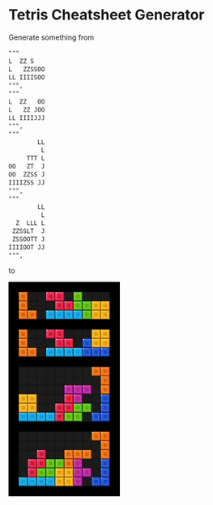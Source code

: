 # Tetris Cheatsheet Generator

Generate something from

```
"""
L  ZZ S
L   ZZSSOO
LL IIIISOO
""",
"""
L  ZZ   OO
L   ZZ JOO
LL IIIIJJJ
""",
"""
        LL
         L
     TTT L
OO   ZT  J
OO  ZZSS J
IIIIZSS JJ
""",
"""
        LL
         L
  Z  LLL L
 ZZSSLT  J
 ZSSOOTT J
IIIIOOT JJ
""",
```

to

![](output.png)
